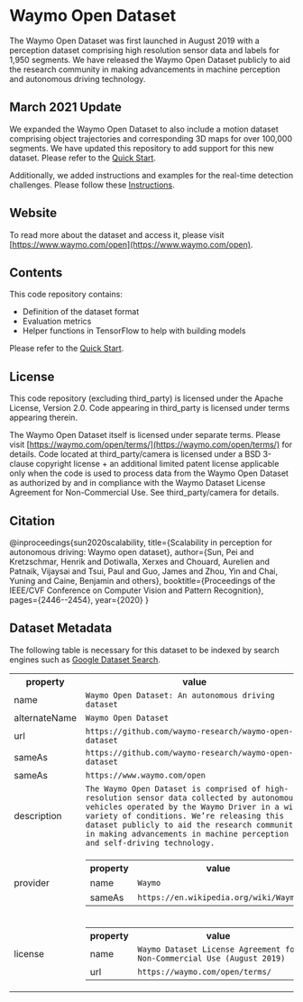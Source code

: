 # Waymo Open Dataset

The Waymo Open Dataset was first launched in August 2019 with a perception dataset comprising high resolution sensor data and labels for 1,950 segments. We have released the Waymo Open Dataset publicly to aid the research community in making advancements in machine perception and autonomous driving technology.

## March 2021 Update

We expanded the Waymo Open Dataset to also include a motion dataset comprising object trajectories and corresponding 3D maps for over 100,000 segments. We have updated this repository to add support for this new dataset. Please refer to the [Quick Start](docs/quick_start.md).

Additionally, we added instructions and examples for the real-time detection challenges. Please follow these [Instructions](waymo_open_dataset/latency/README.md).

## Website

To read more about the dataset and access it, please visit [https://www.waymo.com/open](https://www.waymo.com/open).

## Contents

This code repository contains:

* Definition of the dataset format
* Evaluation metrics
* Helper functions in TensorFlow to help with building models

Please refer to the [Quick Start](docs/quick_start.md).

## License
This code repository (excluding third_party) is licensed under the Apache License, Version 2.0.  Code appearing in third_party is licensed under terms appearing therein.

The Waymo Open Dataset itself is licensed under separate terms. Please visit [https://waymo.com/open/terms/](https://waymo.com/open/terms/) for details.  Code located at third_party/camera is licensed under a BSD 3-clause copyright license + an additional limited patent license applicable only when the code is used to process data from the Waymo Open Dataset as authorized by and in compliance with the Waymo Dataset License Agreement for Non-Commercial Use.  See third_party/camera for details.

## Citation
@inproceedings{sun2020scalability,
  title={Scalability in perception for autonomous driving: Waymo open dataset},
  author={Sun, Pei and Kretzschmar, Henrik and Dotiwalla, Xerxes and Chouard, Aurelien and Patnaik, Vijaysai and Tsui, Paul and Guo, James and Zhou, Yin and Chai, Yuning and Caine, Benjamin and others},
  booktitle={Proceedings of the IEEE/CVF Conference on Computer Vision and Pattern Recognition},
  pages={2446--2454},
  year={2020}
}

## Dataset Metadata
The following table is necessary for this dataset to be indexed by search
engines such as <a href="https://g.co/datasetsearch">Google Dataset Search</a>.
<div itemscope itemtype="http://schema.org/Dataset">
<table>
  <tr>
    <th>property</th>
    <th>value</th>
  </tr>
  <tr>
    <td>name</td>
    <td><code itemprop="name">Waymo Open Dataset: An autonomous driving dataset</code></td>
  </tr>
  <tr>
    <td>alternateName</td>
    <td><code itemprop="alternateName">Waymo Open Dataset</code></td>
  </tr>
  <tr>
    <td>url</td>
    <td><code itemprop="url">https://github.com/waymo-research/waymo-open-dataset</code></td>
  </tr>
  <tr>
    <td>sameAs</td>
    <td><code itemprop="sameAs">https://github.com/waymo-research/waymo-open-dataset</code></td>
  </tr>
    <tr>
    <td>sameAs</td>
    <td><code itemprop="sameAs">https://www.waymo.com/open</code></td>
  </tr>
  <tr>
    <td>description</td>
    <td><code itemprop="description">The Waymo Open Dataset is comprised of high-resolution sensor data collected by autonomous vehicles operated by the Waymo Driver in a wide variety of conditions. We’re releasing this dataset publicly to aid the research community in making advancements in machine perception and self-driving technology.</code></td>
  </tr>
  <tr>
    <td>provider</td>
    <td>
      <div itemscope itemtype="http://schema.org/Organization" itemprop="provider">
        <table>
          <tr>
            <th>property</th>
            <th>value</th>
          </tr>
          <tr>
            <td>name</td>
            <td><code itemprop="name">Waymo</code></td>
          </tr>
          <tr>
            <td>sameAs</td>
            <td><code itemprop="sameAs">https://en.wikipedia.org/wiki/Waymo</code></td>
          </tr>
        </table>
      </div>
    </td>
  </tr>
  <tr>
    <td>license</td>
    <td>
      <div itemscope itemtype="http://schema.org/CreativeWork" itemprop="license">
        <table>
          <tr>
            <th>property</th>
            <th>value</th>
          </tr>
          <tr>
            <td>name</td>
            <td><code itemprop="name">Waymo Dataset License Agreement for Non-Commercial Use (August 2019)</code></td>
          </tr>
          <tr>
            <td>url</td>
            <td><code itemprop="url">https://waymo.com/open/terms/</code></td>
          </tr>
        </table>
      </div>
    </td>
  </tr>
</table>
</div>
